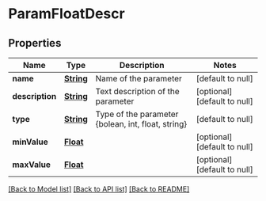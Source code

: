 # ParamFloatDescr
## Properties

Name | Type | Description | Notes
------------ | ------------- | ------------- | -------------
**name** | [**String**](string.md) | Name of the parameter | [default to null]
**description** | [**String**](string.md) | Text description of the parameter | [optional] [default to null]
**type** | [**String**](string.md) | Type of the parameter {bolean, int, float, string} | [default to null]
**minValue** | [**Float**](float.md) |  | [optional] [default to null]
**maxValue** | [**Float**](float.md) |  | [optional] [default to null]

[[Back to Model list]](../README.md#documentation-for-models) [[Back to API list]](../README.md#documentation-for-api-endpoints) [[Back to README]](../README.md)

